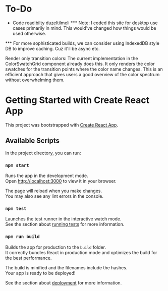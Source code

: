 # To-Do

- Code readibilty duzeltilmeli
*** Note: I coded this site for desktop use cases primarily in mind. This would've changed how things would be used otherwise.

*** For more sophisticated builds, we can consider using IndexedDB style DB to improve caching. Cuz it'll be async etc.

Render only transition colors:
The current implementation in the ColorSwatchGrid component already does this. It only renders the color swatches for the transition points where the color name changes. This is an efficient approach that gives users a good overview of the color spectrum without overwhelming them.


# Getting Started with Create React App

This project was bootstrapped with [Create React App](https://github.com/facebook/create-react-app).

## Available Scripts

In the project directory, you can run:

### `npm start`

Runs the app in the development mode.\
Open [http://localhost:3000](http://localhost:3000) to view it in your browser.

The page will reload when you make changes.\
You may also see any lint errors in the console.

### `npm test`

Launches the test runner in the interactive watch mode.\
See the section about [running tests](https://facebook.github.io/create-react-app/docs/running-tests) for more information.

### `npm run build`

Builds the app for production to the `build` folder.\
It correctly bundles React in production mode and optimizes the build for the best performance.

The build is minified and the filenames include the hashes.\
Your app is ready to be deployed!

See the section about [deployment](https://facebook.github.io/create-react-app/docs/deployment) for more information.
